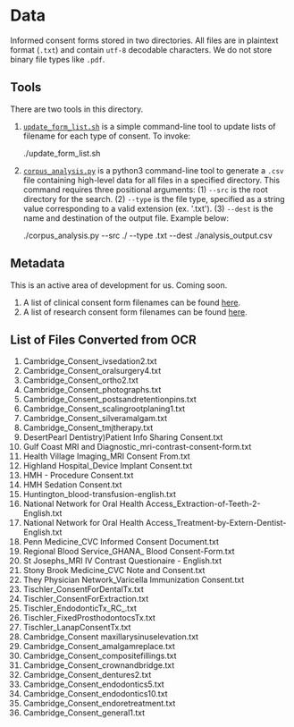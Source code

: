 # Data
Informed consent forms stored in two directories. All files are in plaintext format (`.txt`) and contain `utf-8` decodable characters. We do not store binary file types like `.pdf`.

## Tools
There are two tools in this directory.

1. [`update_form_list.sh`](update_form_list.sh) is a simple command-line tool to update lists of filename for each type of consent. To invoke:

     ./update_form_list.sh

1. [`corpus_analysis.py`](corpus_analysis.py) is a python3 command-line tool to generate a `.csv` file containing high-level data for all files in a specified directory. This command requires three positional arguments: (1) `--src` is the root directory for the search. (2) `--type` is the file type, specified as a string value corresponding to a valid extension (ex. '.txt'). (3) `--dest` is the name and destination of the output file. Example below:

     ./corpus_analysis.py --src ./ --type .txt --dest ./analysis_output.csv

## Metadata
This is an active area of development for us. Coming soon.

1. A list of clinical consent form filenames can be found [here](clinical_form_list.csv).
1. A list of research consent form filenames can be found [here](research_form_list.csv).

## List of Files Converted from OCR
1. Cambridge_Consent_ivsedation2.txt
1. Cambridge_Consent_oralsurgery4.txt
1. Cambridge_Consent_ortho2.txt
1. Cambridge_Consent_photographs.txt
1. Cambridge_Consent_postsandretentionpins.txt
1. Cambridge_Consent_scalingrootplaning1.txt
1. Cambridge_Consent_silveramalgam.txt
1. Cambridge_Consent_tmjtherapy.txt
1. DesertPearl Dentistry)Patient Info Sharing Consent.txt
1. Gulf Coast MRI and Diagnostic_mri-contrast-consent-form.txt
1. Health Village Imaging_MRI Consent From.txt
1. Highland Hospital_Device Implant Consent.txt
1. HMH - Procedure Consent.txt
1. HMH Sedation Consent.txt
1. Huntington_blood-transfusion-english.txt
1. National Network for Oral Health Access_Extraction-of-Teeth-2-English.txt
1. National Network for Oral Health Access_Treatment-by-Extern-Dentist-English.txt
1. Penn Medicine_CVC Informed Consent Document.txt
1. Regional Blood Service_GHANA_ Blood Consent-Form.txt
1. St Josephs_MRI IV Contrast Questionaire - English.txt
1. Stony Brook Medicine_CVC Note and Consent.txt
1. They Physician Network_Varicella Immunization Consent.txt
1. Tischler_ConsentForDentalTx.txt
1. Tischler_ConsentForExtraction.txt
1. Tischler_EndodonticTx_RC_.txt
1. Tischler_FixedProsthodontocsTx.txt
1. Tischler_LanapConsentTx.txt
1. Cambridge_Consent maxillarysinuselevation.txt
1. Cambridge_Consent_amalgamreplace.txt
1. Cambridge_Consent_compositefillings.txt
1. Cambridge_Consent_crownandbridge.txt
1. Cambridge_Consent_dentures2.txt
1. Cambridge_Consent_endodontics5.txt
1. Cambridge_Consent_endodontics10.txt
1. Cambridge_Consent_endoretreatment.txt
1. Cambridge_Consent_general1.txt
